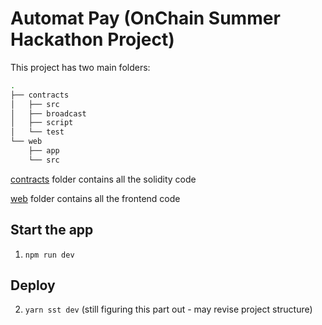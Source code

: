 # Automat Pay (OnChain Summer Hackathon Project)

This project has two main folders:

```bash
.
├── contracts
│   ├── src
│   ├── broadcast
│   ├── script
│   └── test
└── web
    ├── app
    └── src
```

[contracts](/contracts/README.md) folder contains all the solidity code

[web](/web/README.md) folder contains all the frontend code

## Start the app

1. `npm run dev`

## Deploy

2. `yarn sst dev` (still figuring this part out - may revise project structure)
